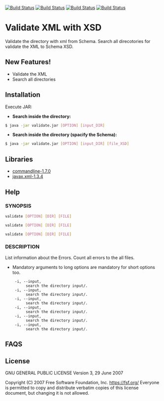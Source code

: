 [![Build Status](https://img.shields.io/badge/license-GNU%203.0-brightgreen.svg)](https://github.com/skyme32/ValidatedXML/blob/master/LICENSE)
[![Build Status](https://img.shields.io/badge/version-v0.2.1-orange.svg)]()
[![Build Status](https://img.shields.io/badge/platform-linux--64%20%7C%20win--32%20%7C%20win--64%20%7C%20osx--54-lightgrey.svg)]()
[![Build Status](https://img.shields.io/badge/status-alpha-blueviolet.svg)]()


# Validate XML with XSD
Validate the directory with xml from Schema. Search all direcotories for validate the XML to Schema XSD.


## New Features!

- Validate the XML
- Search all directories

## Installation
Execute JAR:

- **Search inside the directory:**
```sh
$ java -jar validate.jar [OPTION] [input_DIR]
```

- **Search inside the directory (spacify the Schema):**
```sh
$ java -jar validate.jar [OPTION] [input_DIR] [file_XSD]
```

## Libraries
- [commandline-1.7.0](https://github.com/jankroken/commandline)
- [javax.xml-1.3.4]()

## Help

### SYNOPSIS
```sh
validate [OPTION] [DIR] [FILE]
```
```sh
validate [OPTION] [DIR] [FILE]
```
```sh
validate [OPTION] [DIR] [FILE]
```

### DESCRIPTION
List information about the Errors. Count all errors to the all files.
- Mandatory arguments to long options are mandatory for short options
       too.
       
       -i, --input, 
            search the directory input/.
       -i, --input, 
            search the directory input/.
       -i, --input, 
            search the directory input/.
       -i, --input, 
            search the directory input/.
       -i, --input, 
            search the directory input/.
       -i, --input, 
            search the directory input/.

## FAQS

## License
GNU GENERAL PUBLIC LICENSE
Version 3, 29 June 2007

Copyright (C) 2007 Free Software Foundation, Inc. <https://fsf.org/>
Everyone is permitted to copy and distribute verbatim copies of this license document, but changing it is not allowed.
